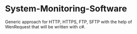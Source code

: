 # System-Monitoring-Software

Generic approach for HTTP, HTTPS, FTP, SFTP with the help of WenRequest that will be written with c#.
